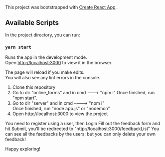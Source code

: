 This project was bootstrapped with [Create React App](https://github.com/facebook/create-react-app).

## Available Scripts

In the project directory, you can run:

### `yarn start`

Runs the app in the development mode.<br />
Open [http://localhost:3000](http://localhost:3000) to view it in the browser.

The page will reload if you make edits.<br />
You will also see any lint errors in the console.

1. Clone this repository
2. Go to dir "online_forms" and in cmd ---> "npm i" 
   Once finished, run "npm start".
3. Go to dir "server" and in cmd ----> "npm i"  
   Once finished, run "node app.js" or "nodemon"
4. Open http://localhost:3000 to view the project


You need to register using a user, then Login
Fill out the feedback form and hit Submit, you'll be redirected to "http://localhost:3000/feedbackList"
You can see all the feedbacks by the users; but you can only delete your own feedback! 

Happy exploring!
